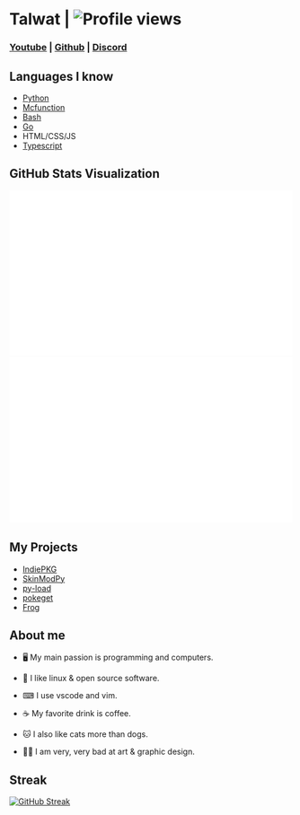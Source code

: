 # Talwat | ![Profile views](https://gpvc.arturio.dev/Talwat)

### [Youtube](https://www.youtube.com/channel/UCpO9FoLY3QBn7FmjG-UAgow) | [Github](https://github.com/talwat) | [Discord](https://discordid.netlify.app/?id=741143876563370086)

## Languages I know

* [Python](https://python.org)
* [Mcfunction](https://minecraft.net)
* [Bash](https://www.gnu.org/software/bash/)
* [Go](https://go.dev/)
* HTML/CSS/JS
* [Typescript](https://www.typescriptlang.org/)

## GitHub Stats Visualization

![](https://github.com/talwat/talwat/blob/master/generated/overview.svg)
![](https://github.com/talwat/talwat/blob/master/generated/languages.svg)

## My Projects

* [IndiePKG](https://github.com/talwat/indiepkg)
* [SkinModPy](https://github.com/talwat/skinmodpy)
* [py-load](https://github.com/talwat/py-load)
* [pokeget](https://github.com/talwat/pokeget)
* [Frog](https://github.com/talwat/frog)

## About me

* 🖥 My main passion is programming and computers.

* 🐧 I like linux & open source software.

* ⌨ I use vscode and vim.

* ☕ My favorite drink is coffee.

* 🐱 I also like cats more than dogs.

* 🤷‍♀️ I am very, very bad at art & graphic design.

## Streak

[![GitHub Streak](https://github-readme-streak-stats.herokuapp.com?user=talwat&theme=dracula&hide_border=true&date_format=M%20j%5B%2C%20Y%5D)](https://git.io/streak-stats)
